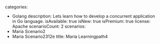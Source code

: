 categories:
  - Golang
description: Lets learn how to develop a concurrent application in Go language.
isAvailable: true
isNew: true
isPremium: true
license: Apache
scenarioCount: 2
scenarios: 
  - Maria Scenario2
  - Maria Scenario2312e
title: Maria Learningpath4
